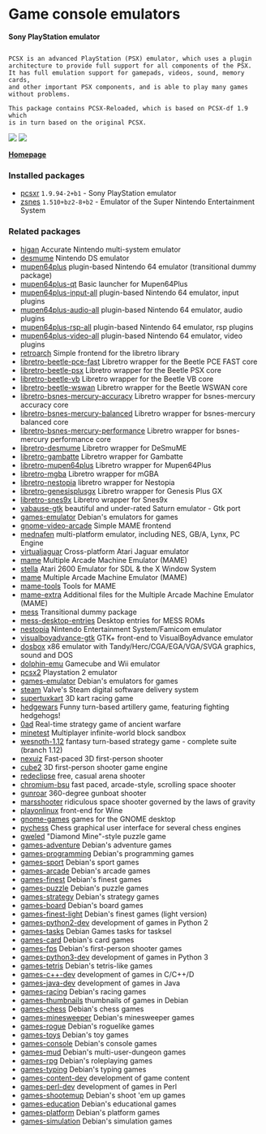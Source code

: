 # Game console emulators

__Sony PlayStation emulator__

```

PCSX is an advanced PlayStation (PSX) emulator, which uses a plugin
architecture to provide full support for all components of the PSX.
It has full emulation support for gamepads, videos, sound, memory cards,
and other important PSX components, and is able to play many games
without problems.

This package contains PCSX-Reloaded, which is based on PCSX-df 1.9 which
is in turn based on the original PCSX.

```

[![](https://screenshots.debian.net/thumbnail-with-version/pcsxr/9001)](https://screenshots.debian.net/screenshot-with-version/pcsxr/9001)
[![](https://screenshots.debian.net/thumbnail-with-version/zsnes/9001)](https://screenshots.debian.net/screenshot-with-version/zsnes/9001)



**[Homepage](http://pcsxr.codeplex.com/)**

### Installed packages

* [pcsxr](https://packages.debian.org/stretch/pcsxr) `1.9.94-2+b1` - Sony PlayStation emulator
* [zsnes](https://packages.debian.org/stretch/zsnes) `1.510+bz2-8+b2` - Emulator of the Super Nintendo Entertainment System

### Related packages

 * [higan](https://packages.debian.org/stretch/higan) Accurate Nintendo multi-system emulator
 * [desmume](https://packages.debian.org/stretch/desmume) Nintendo DS emulator
 * [mupen64plus](https://packages.debian.org/stretch/mupen64plus) plugin-based Nintendo 64 emulator (transitional dummy package)
 * [mupen64plus-qt](https://packages.debian.org/stretch/mupen64plus-qt) Basic launcher for Mupen64Plus
 * [mupen64plus-input-all](https://packages.debian.org/stretch/mupen64plus-input-all) plugin-based Nintendo 64 emulator, input plugins
 * [mupen64plus-audio-all](https://packages.debian.org/stretch/mupen64plus-audio-all) plugin-based Nintendo 64 emulator, audio plugins
 * [mupen64plus-rsp-all](https://packages.debian.org/stretch/mupen64plus-rsp-all) plugin-based Nintendo 64 emulator, rsp plugins
 * [mupen64plus-video-all](https://packages.debian.org/stretch/mupen64plus-video-all) plugin-based Nintendo 64 emulator, video plugins
 * [retroarch](https://packages.debian.org/stretch/retroarch) Simple frontend for the libretro library
 * [libretro-beetle-pce-fast](https://packages.debian.org/stretch/libretro-beetle-pce-fast) Libretro wrapper for the Beetle PCE FAST core
 * [libretro-beetle-psx](https://packages.debian.org/stretch/libretro-beetle-psx) Libretro wrapper for the Beetle PSX core
 * [libretro-beetle-vb](https://packages.debian.org/stretch/libretro-beetle-vb) Libretro wrapper for the Beetle VB core
 * [libretro-beetle-wswan](https://packages.debian.org/stretch/libretro-beetle-wswan) Libretro wrapper for the Beetle WSWAN core
 * [libretro-bsnes-mercury-accuracy](https://packages.debian.org/stretch/libretro-bsnes-mercury-accuracy) Libretro wrapper for bsnes-mercury accuracy core
 * [libretro-bsnes-mercury-balanced](https://packages.debian.org/stretch/libretro-bsnes-mercury-balanced) Libretro wrapper for bsnes-mercury balanced core
 * [libretro-bsnes-mercury-performance](https://packages.debian.org/stretch/libretro-bsnes-mercury-performance) Libretro wrapper for bsnes-mercury performance core
 * [libretro-desmume](https://packages.debian.org/stretch/libretro-desmume) Libretro wrapper for DeSmuME
 * [libretro-gambatte](https://packages.debian.org/stretch/libretro-gambatte) Libretro wrapper for Gambatte
 * [libretro-mupen64plus](https://packages.debian.org/stretch/libretro-mupen64plus) Libretro wrapper for Mupen64Plus
 * [libretro-mgba](https://packages.debian.org/stretch/libretro-mgba) Libretro wrapper for mGBA
 * [libretro-nestopia](https://packages.debian.org/stretch/libretro-nestopia) libretro wrapper for Nestopia
 * [libretro-genesisplusgx](https://packages.debian.org/stretch/libretro-genesisplusgx) Libretro wrapper for Genesis Plus GX
 * [libretro-snes9x](https://packages.debian.org/stretch/libretro-snes9x) Libretro wrapper for Snes9x
 * [yabause-gtk](https://packages.debian.org/stretch/yabause-gtk) beautiful and under-rated Saturn emulator - Gtk port
 * [games-emulator](https://packages.debian.org/stretch/games-emulator) Debian's emulators for games
 * [gnome-video-arcade](https://packages.debian.org/stretch/gnome-video-arcade) Simple MAME frontend
 * [mednafen](https://packages.debian.org/stretch/mednafen) multi-platform emulator, including NES, GB/A, Lynx, PC Engine
 * [virtualjaguar](https://packages.debian.org/stretch/virtualjaguar) Cross-platform Atari Jaguar emulator
 * [mame](https://packages.debian.org/stretch/mame) Multiple Arcade Machine Emulator (MAME)
 * [stella](https://packages.debian.org/stretch/stella) Atari 2600 Emulator for SDL & the X Window System
 * [mame](https://packages.debian.org/stretch/mame) Multiple Arcade Machine Emulator (MAME)
 * [mame-tools](https://packages.debian.org/stretch/mame-tools) Tools for MAME
 * [mame-extra](https://packages.debian.org/stretch/mame-extra) Additional files for the Multiple Arcade Machine Emulator (MAME)
 * [mess](https://packages.debian.org/stretch/mess) Transitional dummy package
 * [mess-desktop-entries](https://packages.debian.org/stretch/mess-desktop-entries) Desktop entries for MESS ROMs
 * [nestopia](https://packages.debian.org/stretch/nestopia) Nintendo Entertainment System/Famicom emulator
 * [visualboyadvance-gtk](https://packages.debian.org/stretch/visualboyadvance-gtk) GTK+ front-end to VisualBoyAdvance emulator
 * [dosbox](https://packages.debian.org/stretch/dosbox) x86 emulator with Tandy/Herc/CGA/EGA/VGA/SVGA graphics, sound and DOS
 * [dolphin-emu](https://packages.debian.org/stretch/dolphin-emu) Gamecube and Wii emulator
 * [pcsx2](https://packages.debian.org/stretch/pcsx2) Playstation 2 emulator
 * [games-emulator](https://packages.debian.org/stretch/games-emulator) Debian's emulators for games
 * [steam](https://packages.debian.org/stretch/steam) Valve's Steam digital software delivery system
 * [supertuxkart](https://packages.debian.org/stretch/supertuxkart) 3D kart racing game
 * [hedgewars](https://packages.debian.org/stretch/hedgewars) Funny turn-based artillery game, featuring fighting hedgehogs!
 * [0ad](https://packages.debian.org/stretch/0ad) Real-time strategy game of ancient warfare
 * [minetest](https://packages.debian.org/stretch/minetest) Multiplayer infinite-world block sandbox
 * [wesnoth-1.12](https://packages.debian.org/stretch/wesnoth-1.12) fantasy turn-based strategy game - complete suite (branch 1.12)
 * [nexuiz](https://packages.debian.org/stretch/nexuiz) Fast-paced 3D first-person shooter
 * [cube2](https://packages.debian.org/stretch/cube2) 3D first-person shooter game engine
 * [redeclipse](https://packages.debian.org/stretch/redeclipse) free, casual arena shooter
 * [chromium-bsu](https://packages.debian.org/stretch/chromium-bsu) fast paced, arcade-style, scrolling space shooter
 * [gunroar](https://packages.debian.org/stretch/gunroar) 360-degree gunboat shooter
 * [marsshooter](https://packages.debian.org/stretch/marsshooter) ridiculous space shooter governed by the laws of gravity
 * [playonlinux](https://packages.debian.org/stretch/playonlinux) front-end for Wine
 * [gnome-games](https://packages.debian.org/stretch/gnome-games) games for the GNOME desktop
 * [pychess](https://packages.debian.org/stretch/pychess) Chess graphical user interface for several chess engines
 * [gweled](https://packages.debian.org/stretch/gweled) "Diamond Mine"-style puzzle game
 * [games-adventure](https://packages.debian.org/stretch/games-adventure) Debian's adventure games
 * [games-programming](https://packages.debian.org/stretch/games-programming) Debian's programming games
 * [games-sport](https://packages.debian.org/stretch/games-sport) Debian's sport games
 * [games-arcade](https://packages.debian.org/stretch/games-arcade) Debian's arcade games
 * [games-finest](https://packages.debian.org/stretch/games-finest) Debian's finest games
 * [games-puzzle](https://packages.debian.org/stretch/games-puzzle) Debian's puzzle games
 * [games-strategy](https://packages.debian.org/stretch/games-strategy) Debian's strategy games
 * [games-board](https://packages.debian.org/stretch/games-board) Debian's board games
 * [games-finest-light](https://packages.debian.org/stretch/games-finest-light) Debian's finest games (light version)
 * [games-python2-dev](https://packages.debian.org/stretch/games-python2-dev) development of games in Python 2
 * [games-tasks](https://packages.debian.org/stretch/games-tasks) Debian Games tasks for tasksel
 * [games-card](https://packages.debian.org/stretch/games-card) Debian's card games
 * [games-fps](https://packages.debian.org/stretch/games-fps) Debian's first-person shooter games
 * [games-python3-dev](https://packages.debian.org/stretch/games-python3-dev) development of games in Python 3
 * [games-tetris](https://packages.debian.org/stretch/games-tetris) Debian's tetris-like games
 * [games-c++-dev](https://packages.debian.org/stretch/games-c++-dev) development of games in C/C++/D
 * [games-java-dev](https://packages.debian.org/stretch/games-java-dev) development of games in Java
 * [games-racing](https://packages.debian.org/stretch/games-racing) Debian's racing games
 * [games-thumbnails](https://packages.debian.org/stretch/games-thumbnails) thumbnails of games in Debian
 * [games-chess](https://packages.debian.org/stretch/games-chess) Debian's chess games
 * [games-minesweeper](https://packages.debian.org/stretch/games-minesweeper) Debian's minesweeper games
 * [games-rogue](https://packages.debian.org/stretch/games-rogue) Debian's roguelike games
 * [games-toys](https://packages.debian.org/stretch/games-toys) Debian's toy games
 * [games-console](https://packages.debian.org/stretch/games-console) Debian's console games
 * [games-mud](https://packages.debian.org/stretch/games-mud) Debian's multi-user-dungeon games
 * [games-rpg](https://packages.debian.org/stretch/games-rpg) Debian's roleplaying games
 * [games-typing](https://packages.debian.org/stretch/games-typing) Debian's typing games
 * [games-content-dev](https://packages.debian.org/stretch/games-content-dev) development of game content
 * [games-perl-dev](https://packages.debian.org/stretch/games-perl-dev) development of games in Perl
 * [games-shootemup](https://packages.debian.org/stretch/games-shootemup) Debian's shoot 'em up games
 * [games-education](https://packages.debian.org/stretch/games-education) Debian's educational games
 * [games-platform](https://packages.debian.org/stretch/games-platform) Debian's platform games
 * [games-simulation](https://packages.debian.org/stretch/games-simulation) Debian's simulation games
